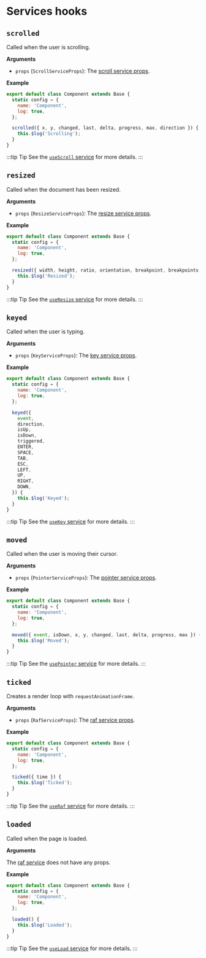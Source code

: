 # Services hooks

## `scrolled`

Called when the user is scrolling.

**Arguments**

- `props` (`ScrollServiceProps`): The [scroll service props](/api/services/useScroll.html#props).

**Example**

```js
export default class Component extends Base {
  static config = {
    name: 'Component',
    log: true,
  };

  scrolled({ x, y, changed, last, delta, progress, max, direction }) {
    this.$log('Scrolling');
  }
}
```

:::tip Tip
See the [`useScroll` service](/api/services/useScroll.html) for more details.
:::

## `resized`

Called when the document has been resized.

**Arguments**

- `props` (`ResizeServiceProps`): The [resize service props](/api/services/useResize.html#props).

**Example**

```js
export default class Component extends Base {
  static config = {
    name: 'Component',
    log: true,
  };

  resized({ width, height, ratio, orientation, breakpoint, breakpoints }) {
    this.$log('Resized');
  }
}
```

:::tip Tip
See the [`useResize` service](/api/services/useResize.html) for more details.
:::

## `keyed`

Called when the user is typing.

**Arguments**

- `props` (`KeyServiceProps`): The [key service props](/api/services/useKey.html#props).

**Example**

```js
export default class Component extends Base {
  static config = {
    name: 'Component',
    log: true,
  };

  keyed({
    event,
    direction,
    isUp,
    isDown,
    triggered,
    ENTER,
    SPACE,
    TAB,
    ESC,
    LEFT,
    UP,
    RIGHT,
    DOWN,
  }) {
    this.$log('Keyed');
  }
}
```

:::tip Tip
See the [`useKey` service](/api/services/useKey.html) for more details.
:::

## `moved`

Called when the user is moving their cursor.

**Arguments**

- `props` (`PointerServiceProps`): The [pointer service props](/api/services/usePointer.html#props).

**Example**

```js
export default class Component extends Base {
  static config = {
    name: 'Component',
    log: true,
  };

  moved({ event, isDown, x, y, changed, last, delta, progress, max }) {
    this.$log('Moved');
  }
}
```

:::tip Tip
See the [`usePointer` service](/api/services/usePointer.html) for more details.
:::

## `ticked`

Creates a render loop with `requestAnimationFrame`.

**Arguments**

- `props` (`RafServiceProps`): The [raf service props](/api/services/useRaf.html#props).

**Example**

```js
export default class Component extends Base {
  static config = {
    name: 'Component',
    log: true,
  };

  ticked({ time }) {
    this.$log('Ticked');
  }
}
```

:::tip Tip
See the [`useRaf` service](/api/services/useRaf.html) for more details.
:::

## `loaded`

Called when the page is loaded.

**Arguments**

The [raf service](/api/services/useRaf.html#props) does not have any props.

**Example**

```js
export default class Component extends Base {
  static config = {
    name: 'Component',
    log: true,
  };

  loaded() {
    this.$log('Loaded');
  }
}
```

:::tip Tip
See the [`useLoad` service](/api/services/useLoad.html) for more details.
:::
